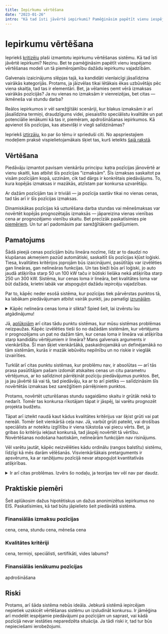 ```yaml
---
title: Iepirkumu vērtēšana
date: "2023-01-26"
intro: "Kā tad īsti jāvērtē iepirkumi? Pamēģināsim papētīt vienu iespējamo vērtēšanas modeli un tā piemērotību dažādu iepirkumu vajadzībām."
---
```


<script>
import Calculator from '$components/TenderCalculator.svelte'
</script>

# Iepirkumu vērtēšana

Iepriekš [kritizēju](/blog/iepirkumi) plaši izmantotu iepirkumu vērtēšanas
sistēmu. Kā tad īsti jāvērtē iepirkumi? Nezinu. Bet te pamēģināsim papētīt
vienu iespējamo vērtēšanas modeli un tā piemērojamību dažādu iepirkumu
vajadzībām.

Galvenais izaicinājums slēpjas tajā, ka kandidāti vienlaicīgi jāsalīdzina
vairākās kategorijās. Protams, ja jāizvēlas tikai lētākais ēkas uzbūvētājs
pēc viena skaitļa, tad tas ir elementāri. Bet, ja vēlamies ņemt vērā izmaksas
vairākās pozīcijās? Ja nu vienas no izmaksām ir vienreizējas, bet citas —
ikmēneša vai stundu darba?

Reālos iepirkumos ir vēl sarežģītāki scenāriji, kur blakus izmaksām ir arī
jāsalīdzina termiņi, draudzīgums videi, piesaistīto speciālistu kvalitāte un
pat potenciālie ienākumi kā tas ir, piemēram, apdrošināšanas iepirkumos. Kā
apvienot šīs pozīcijas, kas atsevišķi ir viegli salīdzināmas?

Iepriekš [iztirzāju](/blog/iepirkumu-teorija), ko par šo tēmu ir sprieduši
citi. No apspriestajiem modeļiem praksē vispielietojamākais šķiet tas, kurš
ieteikts [šajā rakstā](https://www.sciencedirect.com/science/article/abs/pii/S1478409213000198).

## Vērtēšana

Piedāvāju izmantot pavisam vienkāršu principu: katra pozīcijas jānovērtē ar
vienu skaitli, kas atbilst šīs pozīcijas "izmaksām". Šīs izmaksas saskaitot pa
visām pozīcijām kopā, uzzinām, cik tad dārgs ir konkrētais piedāvājums. To,
kura kopējās izmaksas ir mazākās, atzīstam par konkursa uzvarētāju.

Ar dažām pozīcijām tas ir triviāli — ja pozīcija sastāv tikai no vienas cenas,
tad tās arī ir šīs pozīcijas izmaksas.

Dinamiskākas pozīcijas kā uzturēšana darba stundas vai mēnešmaksas var novērtēt
kopējās prognozētajās izmaksās — jāpareizina vienas vienības cena ar
prognozējamo vienību skaitu. Bet precīzāk paskatīsimies pie [piemēriem](#praktiskie-piemēri).
Un tur arī padomāsim par sarežģītākiem gadījumiem.

## Pamatojums

Šādā pieejā cenas pozīcijām būtu lineāra nozīme, līdz ar to daudzi no klupšanas
akmeņiem pazūd automātiski, saskaitīt šīs pozīcijas kļūst loģiski. Tiesa,
kvalitātes kritērijos joprojām būs izaicinājumi, pasūtītājs var izvēlēties gan
lineāras, gan nelineāras funkcijas. Un tas bieži būs arī loģiski, jo auto
jaudā atšķirība starp 50 un 100 kW taču ir būtiski lielāka nekā atšķirība starp
250 un 300 kW. Sistēma, kur cenas loma ir lineāra, bet kvalitātes loma var būt
dažāda, krietni labāk var atspoguļot dažādu iepircēju vajadzības.

Par to, kāpēc neder esošā sistēma, kur pozīcijas tiek pārvērstas punktos tā,
ka labākam piedāvājumam atbilst vairāk punkti, jau pamatīgi [izrunājām](/blog/iepirkumi).

<details>
<summary>Kāpēc nelineāra cenas loma ir slikta? Spied šeit, lai izvērstu īsu
atgādinājumu!</summary>
Par sliktumu runāsim praktiski — aplūkojot konkrēto, Latvijā populāro iepirkumu
vērtēšanas sistēmu. Ja pozīcijā Analīze kandidāta AS Lāga zeļļi piedāvājums ir
būtiski dārgāks nekā kandidāta SIA Brāķis & co piedāvājums, tad vēl palielinot
cenu šajā pozīcijā, AS Lāga zeļļi punktus vairs īpaši nezaudēs. Rezultātā
kandidāts ir ieinteresēts sadārdzināt šo pozīciju, uz tās rēķina padarot lētākas
pārējās pozīcijas.

<Calculator
	positionCount={3}
	participantCount={2}
	weights={[20,20,20]}
	matrix={[[5000,100],[50,100],[50,100]]} />

Gana patoloģiskos gadījumos kandidāts vienā pozīcijā cenu var audzēt praktiski
neierobežoti un joprojām uzvarēt. Reālu iepirkumu analīzē [novērtēts](http://www.ippa.org/images/JOPP/vol17/issue-1/Article_4_Stilger-et-al.pdf),
ka pie mums populārajā vērtēšanas sistēmā 10.5% iepirkumu uzvarētājs varētu
palikt tas pats arī sadārdzinot savu piedāvājumu veselas 50 reizes. Gluži kā
tabulā virs šīs rindkopas — "Lāga zeļļi" taču uzvarētu liekot analīzes
pozīcijā kaut vai ceturtdaļmiljonu.
</details>

Jā, [aplūkojām](/blog/iepirkumu-teorija) arī citas tādu punktu sistēmas, kur
mūsu sistēmas problēmas neizpaužas. Kāpēc izvēlēties tieši šo no dažādām
sistēmām, kur vērtējums ir prognozējams un pat no dažām tām, kur cenas loma ir
lineāra vai atšķirība starp kandidātu vērtējumiem ir lineāra? Mans galvenais
arguments ir vienkāršība. Šī man šķiet vienkāršākā, paskaidrojamākā un
definējamākā no tām sistēmām, kurās ir mazāk iebūvētu nepilnību un no riskie
ir vieglāk izvairīties.

Turklāt arī citas punktu sistēmas, kur problēmu nav, ir absolūtas — arī tās
prasa pasūtītājam pašam izdomāt atskaites cenas un citu parametru vērtējumus,
ar ko salīdzinot pārrēķināt pozīciju piedāvājumus punktos. Bet, ja jau jāvērtē
šā vai tā, tad piedāvāju, ka ar to arī pietiks — salīdzināsim šīs novērtētās
izmaksas bez sarežģītiem pārrēķiniem punktos.

Protams, novērtēt uzturēšanas stundu sagaidāmo skaitu ir grūtāk nekā to
nedarīt. Tomēr tas konkursa rīkotājam tāpat ir jāspēj, lai varētu prognozēt
projekta budžetu.

Tāpat arī izteikt naudā kaut kādus kvalitātes kritērijus var šķist grūti vai
pat nereāli. Tomēr šeit vienkāršā ceļa nav. Jā, varbūt grūti pateikt, vai
drošības speciālists ar noteiktu izglītību ir viena tūkstoša vai piecu vērts.
Bet, ja gribas šo kritēriju iekļaut konkursā, tad jāspēj novērtēt tā vērtību.
Novērtēšanas nodošana haotiskām, nelineārām funkcijām nav risinājums.

Vēl varētu jautāt, kāpēc neizvēlēties kādu ordinālu (rangos balstītu) sistēmu,
līdzīgi kā mēs darām vēlēšanās. Visvienkāršākais pretarguments ir apsvērums, ka
ar ranžējumu pozīcijā nevar atspoguļot kvantitatīvās atšķirības.

<details>
<summary>Ir arī citas problēmas. Izvērs šo nodaļu, ja teorijas tev vēl nav par daudz.</summary>

Teorētiski ordinālās sistēmas, kur katrā pozīcijā saranžējam kandidātus,
pieliekam pozīcijām svarus un atrodam konsensus secību starp šīm secībām ir
vilinošas. Ir taču zināms, ka šādas sistēmas (piemēram [šī](https://en.wikipedia.org/wiki/Kemeny%E2%80%93Young_method)
vai [mans absolūtais favorīts](https://arxiv.org/abs/1502.06498) ranžēšanas
jomā) varētu novest pie konsensus ranga, kas pēc daudzām aksiomām ir
visgodīgākais. Arī vēlēšanās parasti izmanto fundamentāli ordinālas sistēmas.

Tomēr ir vairākas problēmas:

- Rangos balstītās konsensus metodes ir grūti sarēķināt. Ne tikai tai ziņā, ka
aprēķini būtu grūti saprotami parastiem cilvēkiem, bet arī datoram grūti veicami.
- Tajās iegūstamie vērtējumi nav dalībniekiem prognozējami, ir grūti
piedāvājumu pielāgot pasūtītāja prioritātēm.
- Tām mēdz izpausties pašām savi [paradoksi](https://en.wikipedia.org/wiki/Arrow%27s_impossibility_theorem).
- Kvantitatīvās pozīcijās (piem. cenās) taču ir būtisks ne tikai ranžējums, bet
arī relatīvā atšķirība.

</details>

## Praktiskie piemēri

Šeit aplūkosim dažus hipotētiskus un dažus anonimizētus iepirkumus no EIS.
Paskatīsimies, kā tad būtu jāpielieto šeit piedāvātā sistēma.

### Finansiālās izmaksu pozīcijas

cena, cena, stundu cena, mēneša cena

### Kvalitātes kritēriji

cena, termiņi, speciālisti, sertifikāti, vides labums?

### Finansiālās ienākumu pozīcijas

apdrošināšana

## Riski

Protams, arī šāda sistēma nebūs ideāla. Jebkurā sistēmā iepircējam nepietiek
uzskicēt vērtēšanas sistēmu un izsludināt konkursu. Ir jāmēģina arī modelēt
iespējamie piedāvājumi pa pozīcijām un saprast, vai kādā pozīcijā nevar
iestāties neparedzēta situācija. Ja tādi riski ir, tad tur būs nepieciešami
ierobežojumi.
